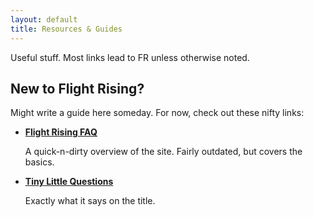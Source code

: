 ```yaml
---
layout: default
title: Resources & Guides
---
```

Useful stuff. Most links lead to FR unless otherwise noted.

## New to Flight Rising?

Might write a guide here someday. For now, check out these nifty links:

- **[Flight Rising FAQ](https://www1.flightrising.com/forums/gde/1467442)**
	
	A quick-n-dirty overview of the site. Fairly outdated, but covers the basics.

- **[Tiny Little Questions](https://www1.flightrising.com/forums/help/133644)**

	Exactly what it says on the title.